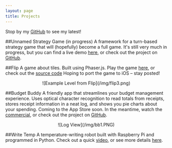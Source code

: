 ```yaml
---
layout: page
title: Projects
---
```


<p class="message">
  Stop by my <a href="https://github.com/ezig/">GitHub</a> to see my latest!
</p>
##Unnamed Strategy Game (in progress)
A framework for a turn-based strategy game that will (hopefully) become a full game. It's still very much in progress, but you can find a live demo <a href="https://ezig.github.io/strategy-game">here</a>, or check out the project on <a href="https://github.com/ezig/strategy-game">GitHub</a>.

##Flip
A game about tiles. Built using Phaser.js. Play the game <a href="https://ezig.github.io/flip/">here</a>, or check out the <a href="https://github.com/ezig/flip">source code</a> Hoping to port the game to iOS – stay posted!

<center>![Example Level from Flip](/img/flip3.png)</center>

##Budget Buddy
A friendly app that streamlines your budget management experience. Uses optical character recognition to read totals from receipts, stores receipt information in a neat log, and shows you pie charts about your spending. Coming to the App Store soon. In the meantime, watch the <a href="https://www.youtube.com/watch?v=hMnQPRcO7yo">commercial</a>, or check out the project on <a href="https://github.com/ezig/CS50-final">GitHub</a>.

<center>![Log View](/img/bb1.PNG)</center>

##Write Temp
A temperature-writing robot built with Raspberry Pi and programmed in Python. Check out a quick <a href="https://www.youtube.com/watch?v=GqTgcuXFwXc"> video</a>, or see more details <a href="https://github.com/ezig/ES50-final">here</a>.

